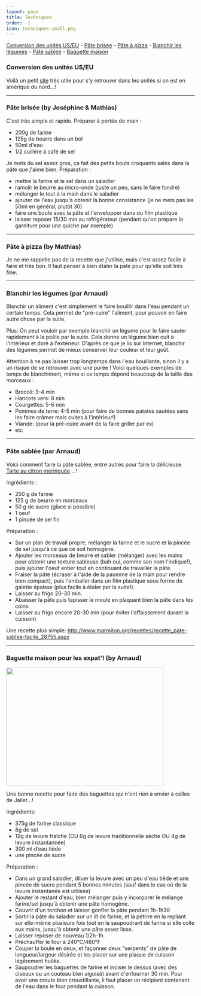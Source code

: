 ```yaml
---
layout: page
title: Techniques
order: -1
icon: techniques-small.png
---
```


[Conversion des unités US/EU](/techniques#conversion) - [Pâte brisée](/techniques#pate-quiche) - [Pâte à
pizza](/techniques#pate-pizza) - [Blanchir les légumes](/techniques#blanchir) - [Pâte sablée](/techniques#pate-sable) - [Baguette maison](/techniques#baguette)

### <a name="conversion"></a> Conversion des unités US/EU

Voilà un petit [site](http://www.ricardocuisine.com/convertisseur/temperature-de-cuisson) très utile pour s'y retrouver dans les unités si on est en amérique du nord...!

_______________________

### <a name="pate-quiche"></a> Pâte brisée (by Joséphine & Mathias)

C'est très simple et rapide. Préparer à portée de main :

- 200g de farine
- 125g de beurre dans un bol
- 50ml d'eau
- 1/2 cuillère à café de sel

Je mets du sel assez gros, ça fait des petits bouts croquants salés dans la pâte que j'aime bien. Préparation :

- mettre la farine et le sel dans un saladier
- ramolir le beurre au micro-onde (juste un peu, sans le faire fondre)
- mélanger le tout à la main dans le saladier
- ajouter de l'eau jusqu'à obtenir la bonne consistance (je ne mets pas les 50ml
  en général, plutôt 30)
- faire une boule avec la pâte et l'envelopper dans du film plastique
- laisser reposer 15/30 min au réfrigérateur (pendant qu'on prépare
  la garniture pour une quiche par exemple)

_______________________

### <a name="pate-pizza"></a> Pâte à pizza (by Mathias)

Je ne me rappelle pas de la recette que j'utilise, mais c'est assez facile à
faire et très bon. Il faut penser à bien étaler la pate pour qu'elle soit très
fine.

_______________________

### <a name="blanchir"></a> Blanchir les légumes (par Arnaud)

Blanchir un aliment c'est simplement le faire bouillir dans l'eau pendant un certain temps. Cela permet de "pré-cuire" l'aliment, pour pouvoir en faire autre chose par la suite.

Plus: On peut vouloir par exemple blanchir un légume pour le faire sauter rapidement à la poêle par la suite. Cela donne un légume bien cuit à l'intérieur et doré à l'extérieur. 
D'après ce que je lis sur Internet, blanchir des légumes permet de mieux conserver leur couleur et leur goût.

Attention à ne pas laisser trop longtemps dans l'eau bouillante, sinon il y a un risque de se retrouver avec une purée !
Voici quelques exemples de temps de blanchiment, même si ce temps dépend beaucoup de la taille des morceaux :

- Brocoli: 3-4 min
- Haricots vers: 8 min
- Courgettes: 5-6 min
- Pommes de terre: 4-5 min (pour faire de bonnes patates sautées sans les faire crâmer mais cuites à l'intérieur!)
- Viande: (pour la pré-cuire avant de la faire griller par ex)
- etc

_______________________

### <a name="pate-sable"></a> Pâte sablée (par Arnaud)

Voici comment faire la pâte sablée, entre autres pour faire la délicieuse [Tarte au citron meringuée]( http://cuisine.lecuyer.me/desserts#tarte-citron) ...!

Ingrédients :

- 250 g de farine
- 125 g de beurre en morceaux
- 50 g de sucre (glace si possible)
- 1 oeuf
- 1 pincée de sel fin

Préparation : 

- Sur un plan de travail propre, mélanger la farine et le sucre et la pincée de sel jusqu'à ce que ce soit homogène.
- Ajouter les morceaux de beurre et sabler (mélanger) avec les mains pour obtenir une texture sableuse (bah oui, comme son nom l'indique!), puis ajouter l'oeuf entier tout en continuant de travailler la pâte.
- Fraiser la pâte (écraser à l'aide de la paumme de la main pour rendre bien compact), puis l'emballer dans un film plastique sous forme de galette épaisse (plus facile à étaler par la suite!).
- Laisser au frigo 20-30 min.
- Abaisser la pâte puis tapisser le moule en plaquant bien la pâte dans les coins.
- Laisser au frigo encore 20-30 min (pour éviter l'affaissement durant la cuisson)


Une recette plus simple: http://www.marmiton.org/recettes/recette_pate-sablee-facile_28755.aspx

_______________________

### <a name="baguette"></a> Baguette maison pour les expat'! (by Arnaud)

<img src="https://cloud.githubusercontent.com/assets/10600852/7335364/3741cef6-eb86-11e4-91ef-95cd49a5480f.jpg" height="315" width="420">

Une bonne recette pour faire des baguettes qui n'ont rien à envier à celles de Jallet...!

Ingrédients:

- 375g de farine classique
- 8g de sel
- 12g de levure fraîche (OU 6g de levure traditionnelle sèche OU 4g de levure instantannée)
- 300 ml d’eau tiède
- une pincée de sucre

Préparation :

- Dans un grand saladier, diluer la levure avec un peu d'eau tiède et une pincée de sucre pendant 5 bonnes minutes (sauf dans le cas où de la levure instantanée est utilisée)
- Ajouter le restant d'eau, bien mélanger puis y incorporer le mélange farine/sel jusqu'à obtenir une pâte homogène.
- Couvrir d'un torchon et laisser gonfler la pâte pendant 1h-1h30
- Sortir la pâte du saladier sur un lit de farine, et la pétrire en la repliant sur elle-même plusieurs fois tout en la saupoudrant de farine si elle colle aux mains, jusqu'à obtenir une pâte assez lisse.
- Laisser reposer de nouveau 1/2h-1h.
- Préchauffer le four à 240°C/480°F
- Couper la boule en deux, et façonner deux "serpents" de pâte de longueur/largeur désirée et les placer sur une plaque de cuisson légèrement huilée.
- Saupoudrer les baguettes de farine et inciser le dessus (avec des ciseaux ou un couteau bien aiguisé) avant d'enfourner 30 min. Pour avoir une croute bien croustillante, il faut placer un récipient contenant de l'eau dans le four pendant la cuisson.
